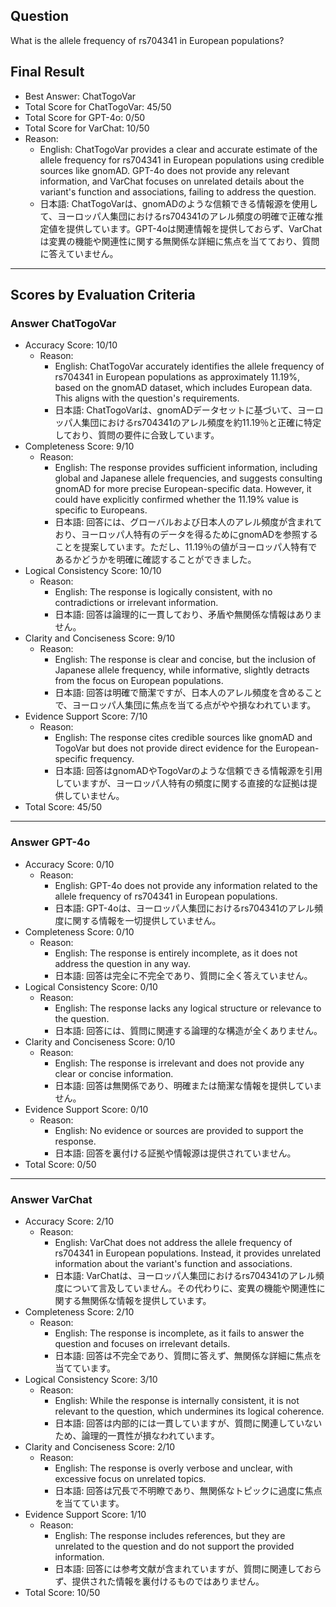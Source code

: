 ## Question

What is the allele frequency of rs704341 in European populations?

## Final Result

- Best Answer: ChatTogoVar
- Total Score for ChatTogoVar: 45/50
- Total Score for GPT-4o: 0/50
- Total Score for VarChat: 10/50
- Reason:
  - English: ChatTogoVar provides a clear and accurate estimate of the allele frequency for rs704341 in European populations using credible sources like gnomAD. GPT-4o does not provide any relevant information, and VarChat focuses on unrelated details about the variant's function and associations, failing to address the question.
  - 日本語: ChatTogoVarは、gnomADのような信頼できる情報源を使用して、ヨーロッパ人集団におけるrs704341のアレル頻度の明確で正確な推定値を提供しています。GPT-4oは関連情報を提供しておらず、VarChatは変異の機能や関連性に関する無関係な詳細に焦点を当てており、質問に答えていません。

---

## Scores by Evaluation Criteria

### Answer ChatTogoVar
- Accuracy Score: 10/10
  - Reason: 
    - English: ChatTogoVar accurately identifies the allele frequency of rs704341 in European populations as approximately 11.19%, based on the gnomAD dataset, which includes European data. This aligns with the question's requirements.
    - 日本語: ChatTogoVarは、gnomADデータセットに基づいて、ヨーロッパ人集団におけるrs704341のアレル頻度を約11.19％と正確に特定しており、質問の要件に合致しています。
- Completeness Score: 9/10
  - Reason: 
    - English: The response provides sufficient information, including global and Japanese allele frequencies, and suggests consulting gnomAD for more precise European-specific data. However, it could have explicitly confirmed whether the 11.19% value is specific to Europeans.
    - 日本語: 回答には、グローバルおよび日本人のアレル頻度が含まれており、ヨーロッパ人特有のデータを得るためにgnomADを参照することを提案しています。ただし、11.19％の値がヨーロッパ人特有であるかどうかを明確に確認することができました。
- Logical Consistency Score: 10/10
  - Reason: 
    - English: The response is logically consistent, with no contradictions or irrelevant information.
    - 日本語: 回答は論理的に一貫しており、矛盾や無関係な情報はありません。
- Clarity and Conciseness Score: 9/10
  - Reason: 
    - English: The response is clear and concise, but the inclusion of Japanese allele frequency, while informative, slightly detracts from the focus on European populations.
    - 日本語: 回答は明確で簡潔ですが、日本人のアレル頻度を含めることで、ヨーロッパ人集団に焦点を当てる点がやや損なわれています。
- Evidence Support Score: 7/10
  - Reason: 
    - English: The response cites credible sources like gnomAD and TogoVar but does not provide direct evidence for the European-specific frequency.
    - 日本語: 回答はgnomADやTogoVarのような信頼できる情報源を引用していますが、ヨーロッパ人特有の頻度に関する直接的な証拠は提供していません。
- Total Score: 45/50

---

### Answer GPT-4o
- Accuracy Score: 0/10
  - Reason: 
    - English: GPT-4o does not provide any information related to the allele frequency of rs704341 in European populations.
    - 日本語: GPT-4oは、ヨーロッパ人集団におけるrs704341のアレル頻度に関する情報を一切提供していません。
- Completeness Score: 0/10
  - Reason: 
    - English: The response is entirely incomplete, as it does not address the question in any way.
    - 日本語: 回答は完全に不完全であり、質問に全く答えていません。
- Logical Consistency Score: 0/10
  - Reason: 
    - English: The response lacks any logical structure or relevance to the question.
    - 日本語: 回答には、質問に関連する論理的な構造が全くありません。
- Clarity and Conciseness Score: 0/10
  - Reason: 
    - English: The response is irrelevant and does not provide any clear or concise information.
    - 日本語: 回答は無関係であり、明確または簡潔な情報を提供していません。
- Evidence Support Score: 0/10
  - Reason: 
    - English: No evidence or sources are provided to support the response.
    - 日本語: 回答を裏付ける証拠や情報源は提供されていません。
- Total Score: 0/50

---

### Answer VarChat
- Accuracy Score: 2/10
  - Reason: 
    - English: VarChat does not address the allele frequency of rs704341 in European populations. Instead, it provides unrelated information about the variant's function and associations.
    - 日本語: VarChatは、ヨーロッパ人集団におけるrs704341のアレル頻度について言及していません。その代わりに、変異の機能や関連性に関する無関係な情報を提供しています。
- Completeness Score: 2/10
  - Reason: 
    - English: The response is incomplete, as it fails to answer the question and focuses on irrelevant details.
    - 日本語: 回答は不完全であり、質問に答えず、無関係な詳細に焦点を当てています。
- Logical Consistency Score: 3/10
  - Reason: 
    - English: While the response is internally consistent, it is not relevant to the question, which undermines its logical coherence.
    - 日本語: 回答は内部的には一貫していますが、質問に関連していないため、論理的一貫性が損なわれています。
- Clarity and Conciseness Score: 2/10
  - Reason: 
    - English: The response is overly verbose and unclear, with excessive focus on unrelated topics.
    - 日本語: 回答は冗長で不明瞭であり、無関係なトピックに過度に焦点を当てています。
- Evidence Support Score: 1/10
  - Reason: 
    - English: The response includes references, but they are unrelated to the question and do not support the provided information.
    - 日本語: 回答には参考文献が含まれていますが、質問に関連しておらず、提供された情報を裏付けるものではありません。
- Total Score: 10/50